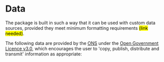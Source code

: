 # Data

The package is built in such a way that it can be used with custom data sources,
provided they meet minimum formatting requirements <mark>(link needed)</mark>.

The following data are provided by the [ONS](https://www.turing.ac.uk/)
under the [Open Government Licence v3.0](https://www.nationalarchives.gov.uk/doc/open-government-licence/version/3/),
which encourages the user to 'copy, publish, distribute and transmit' information as appropriate:
